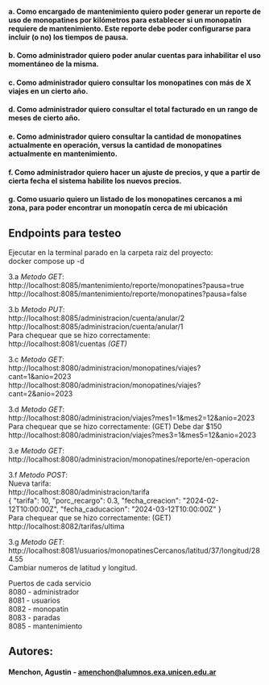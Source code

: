  #### a. Como encargado de mantenimiento quiero poder generar un reporte de uso de monopatines por kilómetros para establecer si un monopatín requiere de mantenimiento. Este reporte debe poder configurarse para incluir (o no) los tiempos de pausa.

#### b. Como administrador quiero poder anular cuentas para inhabilitar el uso momentáneo de la misma.

#### c. Como administrador quiero consultar los monopatines con más de X viajes en un cierto año.

#### d. Como administrador quiero consultar el total facturado en un rango de meses de cierto año.

#### e. Como administrador quiero consultar la cantidad de monopatines actualmente en operación, versus la cantidad de monopatines actualmente en mantenimiento.

#### f. Como administrador quiero hacer un ajuste de precios, y que a partir de cierta fecha el sistema habilite los nuevos precios.

#### g. Como usuario quiero un listado de los monopatines cercanos a mi zona, para poder encontrar un monopatín cerca de mi ubicación

## Endpoints para testeo

Ejecutar en la terminal parado en la carpeta raiz del proyecto:  
docker compose up -d

3.a *Metodo GET*:  
http://localhost:8085/mantenimiento/reporte/monopatines?pausa=true  
http://localhost:8085/mantenimiento/reporte/monopatines?pausa=false

3.b *Metodo PUT*:  
http://localhost:8085/administracion/cuenta/anular/2  
http://localhost:8085/administracion/cuenta/anular/1  
Para chequear que se hizo correctamente:  
http://localhost:8081/cuentas *(GET)*

3.c *Metodo GET*:  
http://localhost:8080/administracion/monopatines/viajes?cant=1&anio=2023  
http://localhost:8080/administracion/monopatines/viajes?cant=2&anio=2023  

3.d *Metodo GET*:  
http://localhost:8080/administracion/viajes?mes1=1&mes2=12&anio=2023  
Para chequear que se hizo correctamente: (GET)  Debe dar $150  
http://localhost:8080/administracion/viajes?mes3=1&mes5=12&anio=2023  

3.e *Metodo GET*:  
http://localhost:8080/administracion/monopatines/reporte/en-operacion  

3.f *Metodo POST*:  
Nueva tarifa:  
http://localhost:8080/administracion/tarifa  
{
"tarifa": 10,
"porc_recargo": 0.3,
"fecha_creacion": "2024-02-12T10:00:00Z",
"fecha_caducacion": "2024-03-12T10:00:00Z"
}  
Para chequear que se hizo correctamente: (GET)  
http://localhost:8082/tarifas/ultima  

3.g *Metodo GET*:  
http://localhost:8081/usuarios/monopatinesCercanos/latitud/37/longitud/284.55  
Cambiar numeros de latitud y longitud.  

Puertos de cada servicio  
8080 - administrador  
8081 - usuarios  
8082 - monopatin  
8083 - paradas  
8085 - mantenimiento  


  ## Autores:
#### Menchon, Agustin - amenchon@alumnos.exa.unicen.edu.ar
